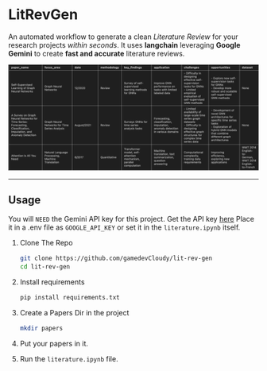 # LitRevGen

An automated workflow to generate a clean _Literature Review_ for your research projects _within seconds_.
It uses **langchain** leveraging **Google Gemini** to create **fast and accurate** literature reviews.

![Output](./output.png)

---

## Usage

You will `NEED` the Gemini API key for this project. Get the API key [here](https://aistudio.google.com/app/apikey)
Place it in a .env file as `GOOGLE_API_KEY` or set it in the `literature.ipynb` itself.

1. Clone The Repo

   ```bash
   git clone https://github.com/gamedevCloudy/lit-rev-gen
   cd lit-rev-gen
   ```

2. Install requirements

   ```bash
   pip install requirements.txt
   ```

3. Create a Papers Dir in the project

   ```bash
   mkdir papers
   ```

4. Put your papers in it.

5. Run the `literature.ipynb` file.
